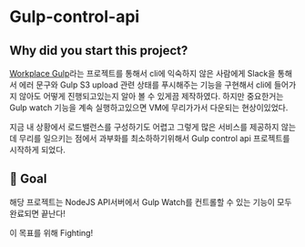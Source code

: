 # Gulp-control-api

## Why did you start this project?

[Workplace Gulp](https://github.com/Hansanghyeon/Workplace-Gulp)라는 프로젝트를 통해서 cli에 익숙하지 않은 사람에게 Slack을 통해서 에러 문구와 Gulp S3 upload 관련 상태를 푸시해주는 기능을 구현해서 cli에 들어가지 않아도 어떻게 진행되고있는지 알아 볼 수 있게끔 제작하였다. 하지만 중요한거는 Gulp watch 기능을 계속 실행하고있으면 VM에 무리가가서 다운되는 현상이있었다.

지금 내 상황에서 로드밸런스를 구성하기도 어렵고 그렇게 많은 서비스를 제공하지 않는데 무리를 일으키는 점에서 과부화를 최소하하기위해서 Gulp control api 프로젝트를 시작하게 되었다.

## 🎉 Goal

해당 프로젝트는 NodeJS API서버에서 Gulp Watch를 컨트롤할 수 있는 기능이 모두 완료되면 끝난다!

이 목표를 위해 Fighting!